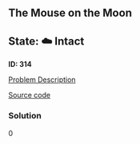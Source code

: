 ## The Mouse on the Moon

## State: :cloud: **Intact**

**ID: 314**

[Problem Description](https://projecteuler.net/problem=314)

[Source code](main.cpp)

### Solution
0